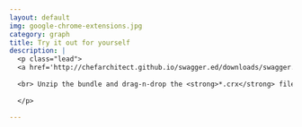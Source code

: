 ```yaml
---
layout: default
img: google-chrome-extensions.jpg
category: graph
title: Try it out for yourself
description: |
  <p class="lead">	
  <a href='http://chefarchitect.github.io/swagger.ed/downloads/swagger.ed.zip'>Click to download the extension</a>
  
  <br> Unzip the bundle and drag-n-drop the <strong>*.crx</strong> file into your Chrome Extensions page (More Tools -> Extensions).
  
  </p>

---
```


